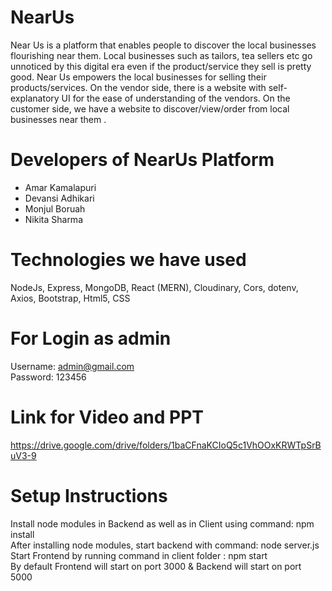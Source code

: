 # NearUs

Near Us is a platform that enables people to discover the local businesses flourishing near them. Local businesses such as tailors, tea sellers etc go unnoticed by this digital era even if the product/service they sell is pretty good. Near Us empowers the local businesses for selling their products/services. On the vendor side, there is a website with self-explanatory UI for the ease of understanding of the vendors. On the customer side, we have a website to discover/view/order from local businesses near them .


 
# Developers of NearUs Platform

<ul>
  
<li>Amar Kamalapuri</li>
<li>Devansi Adhikari</li>
<li>Monjul Boruah</li>
<li>Nikita Sharma</li>

</ul>

# Technologies we have used

NodeJs, Express, MongoDB, React (MERN), Cloudinary, Cors, dotenv, Axios, Bootstrap, Html5, CSS

# For Login as admin

Username: admin@gmail.com <br>
Password: 123456

# Link for Video and PPT

https://drive.google.com/drive/folders/1baCFnaKCIoQ5c1VhOOxKRWTpSrBuV3-9
<br>
# Setup Instructions
Install node modules in Backend as well as in Client using command: npm install 
<br>
After installing node modules, start backend with command: node server.js <br>
Start Frontend by running command in client folder : npm start <br>
By default Frontend will start on port 3000 & Backend will start on port 5000

